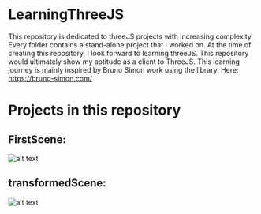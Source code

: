
# LearningThreeJS
  This repository is dedicated to threeJS projects with increasing complexity. Every folder contains a stand-alone project that I worked on. At the time of creating this repository, I look forward to learning threeJS. This repository would ultimately show my aptitude as a client to ThreeJS. This learning journey is mainly inspired by Bruno Simon work using the library. Here: https://bruno-simon.com/

  # Projects in this repository
  ## FirstScene:
  ![alt text](https://github.com/labibdotc/LearningThreeJS/blob/main/firstScene/scene.png?raw=true)
  ## transformedScene:
  ![alt text](https://github.com/labibdotc/LearningThreeJS/blob/main/transformedScene/scene2.png?raw=true)
